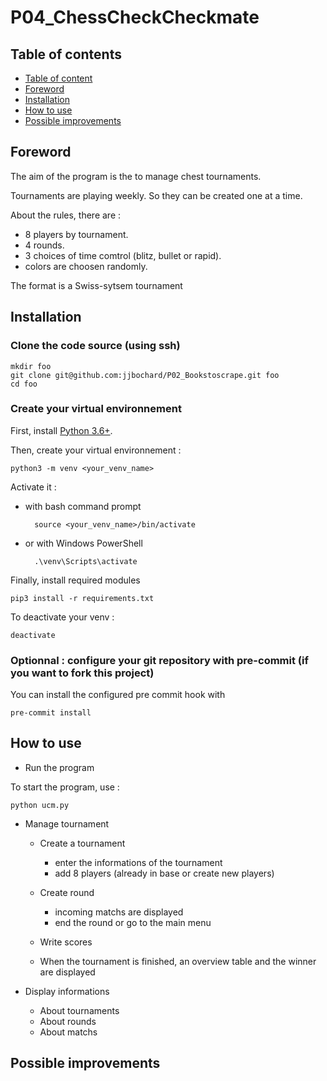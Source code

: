 # P04_ChessCheckCheckmate

## Table of contents
- [Table of content](#table-of-content)
- [Foreword](#foreword)
- [Installation](#installation)
- [How to use](#how-to-use)
- [Possible improvements](#possible-improvements)

## Foreword

The aim of the program is the to manage chest tournaments.

Tournaments are playing weekly. So they can be created one at a time.

About the rules, there are :
- 8 players by tournament.
- 4 rounds.
- 3 choices of time comtrol (blitz, bullet or rapid).
- colors are choosen randomly.

The format is a Swiss-sytsem tournament
## Installation
### Clone the code source (using ssh)

    mkdir foo
    git clone git@github.com:jjbochard/P02_Bookstoscrape.git foo
    cd foo

### Create your virtual environnement

First, install [Python 3.6+](https://www.python.org/downloads/).

Then, create your virtual environnement :

    python3 -m venv <your_venv_name>

Activate it :

- with bash command prompt

        source <your_venv_name>/bin/activate

- or with Windows PowerShell

        .\venv\Scripts\activate

Finally, install required modules

    pip3 install -r requirements.txt

To deactivate your venv :

    deactivate

### Optionnal : configure your git repository with pre-commit (if you want to fork this project)

You can install the configured pre commit hook with

    pre-commit install

## How to use

+ Run the program

To start the program, use :

    python ucm.py
* Manage tournament
  + Create a tournament
    - enter the informations of the tournament
    - add 8 players (already in base or create new players)

  + Create round
    - incoming matchs are displayed
    - end the round or go to the main menu

  + Write scores

  + When the tournament is finished, an overview table and the winner are displayed

* Display informations
  + About tournaments
  + About rounds
  + About matchs

## Possible improvements

